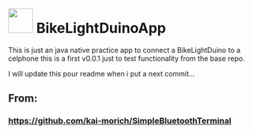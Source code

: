 # <img src="https://media.giphy.com/media/cmI2iQXwq8zB54LpEv/giphy.gif" width="50"> BikeLightDuinoApp

This is just an java native practice app to connect a BikeLightDuino to a celphone
this is a first v0.0.1 just to test functionality from the base repo.

I will  update this pour readme when i put a next commit...

## From:
### https://github.com/kai-morich/SimpleBluetoothTerminal